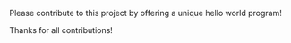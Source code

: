 Please contribute to this project by offering a unique hello world program!

Thanks for all contributions!
